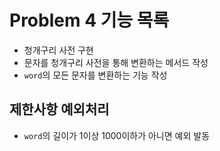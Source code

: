 # Problem 4 기능 목록
- 청개구리 사전 구현
- 문자를 청개구리 사전을 통해 변환하는 메서드 작성
- `word`의 모든 문자를 변환하는 기능 작성

## 제한사항 예외처리
- `word`의 길이가 1이상 1000이하가 아니면 예외 발동